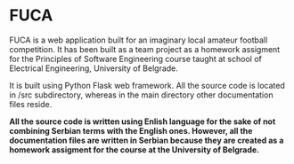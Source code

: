# FUCA

<p>
    FUCA is a web application built for an imaginary local amateur football competition.
    It has been built as a team project as a homework assigment for the Principles of 
    Software Engineering course taught at school of Electrical Engineering, University of Belgrade.
</p>

<p>
    It is built using Python Flask web framework. All the source code is located
    in /src subdirectory, whereas in the main directory other documentation files reside.
</p>

<p><b>
    All the source code is written using Enlish language for the sake of not combining
    Serbian terms with the English ones. However, all the documentation files are written
    in Serbian because they are created as a homework assigment for the course at the
    University of Belgrade.
</b></p>


